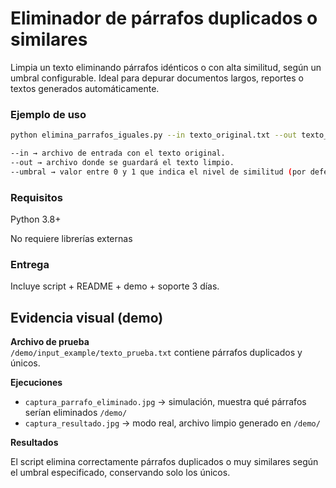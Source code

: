 # Eliminador de párrafos duplicados o similares

Limpia un texto eliminando párrafos idénticos o con alta similitud, según un umbral configurable.
Ideal para depurar documentos largos, reportes o textos generados automáticamente.

### Ejemplo de uso
```bash
python elimina_parrafos_iguales.py --in texto_original.txt --out texto_limpio.txt --umbral 0.9

--in → archivo de entrada con el texto original.
--out → archivo donde se guardará el texto limpio.
--umbral → valor entre 0 y 1 que indica el nivel de similitud (por defecto 0.9).
```

### Requisitos
Python 3.8+

No requiere librerías externas

### Entrega
Incluye script + README + demo + soporte 3 días.

## Evidencia visual (demo)

**Archivo de prueba**  
`/demo/input_example/texto_prueba.txt` contiene párrafos duplicados y únicos.

**Ejecuciones**

- `captura_parrafo_eliminado.jpg` → simulación, muestra qué párrafos serían eliminados  `/demo/`
- `captura_resultado.jpg` → modo real, archivo limpio generado en `/demo/`

**Resultados**

El script elimina correctamente párrafos duplicados o muy similares según el umbral especificado, conservando solo los únicos.